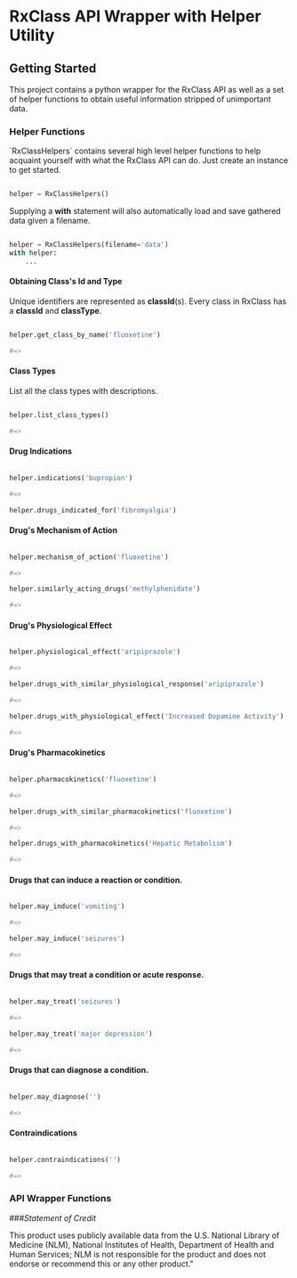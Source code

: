 <h1>RxClass API Wrapper with Helper Utility</h1>

<h2>Getting Started</h2>
<p>
    This project contains a python wrapper for the RxClass API as well as a set of helper functions to
    obtain useful information stripped of unimportant data.
</p>
<h3>Helper Functions</h3>
<p>
    `RxClassHelpers` contains several high level helper functions to help acquaint yourself with
    what the RxClass API can do. Just create an instance to get started.
</p>

```python

helper = RxClassHelpers()

```

<p>Supplying a <strong>with</strong> statement will also automatically load and save gathered data given a filename.</p>

```python

helper = RxClassHelpers(filename='data')
with helper:
    ...

```

<h4>Obtaining Class's Id and Type</h4>
<p>Unique identifiers are represented as <strong>classId</strong>(s). Every class in RxClass has a <strong>classId</strong> and <strong>classType</strong>.</p>

```python

helper.get_class_by_name('fluoxetine')

#=>

```

<h4>Class Types</h4>
<p>List all the class types with descriptions.</p>

```python

helper.list_class_types()

#=>

```

<h4>Drug Indications</h4>

```python

helper.indications('bupropion')

#=>

helper.drugs_indicated_for('fibromyalgia')

```

<h4>Drug's Mechanism of Action</h4>

```python

helper.mechanism_of_action('fluoxetine')

#=>

helper.similarly_acting_drugs('methylphenidate')

#=>

```

<h4>Drug's Physiological Effect</h4>

```python

helper.physiological_effect('aripiprazole')

#=>

helper.drugs_with_similar_physiological_response('aripiprazole')

#=>

helper.drugs_with_physiological_effect('Increased Dopamine Activity')

#=>

```

<h4>Drug's Pharmacokinetics</h4>

```python

helper.pharmacokinetics('fluoxetine')

#=>

helper.drugs_with_similar_pharmacokinetics('fluoxetine')

#=>

helper.drugs_with_pharmacokinetics('Hepatic Metabolism')

#=>

```

<h4>Drugs that can induce a reaction or condition.</h4>

```python

helper.may_induce('vomiting')

#=>

helper.may_induce('seizures')

#=>

```

<h4>Drugs that <strong>may</strong> treat a condition or acute response.</h4>

```python

helper.may_treat('seizures')

#=>

helper.may_treat('major depression')

#=>

```

<h4>Drugs that can diagnose a condition.</h4>

```python

helper.may_diagnose('')

#=>

```

<h4>Contraindications</h4>

```python

helper.contraindications('')

#=>

```

<h3>API Wrapper Functions</h3>


###*Statement of Credit*

This product uses publicly available data from the U.S. National Library of Medicine (NLM), National Institutes of Health, Department of Health and Human Services; NLM is not responsible for the product and does not endorse or recommend this or any other product."
